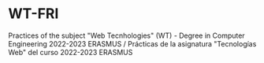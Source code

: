# WT-FRI
 Practices of the subject "Web Tecnhologies" (WT) - Degree in Computer Engineering 2022-2023 ERASMUS / Prácticas de la asignatura "Tecnologías Web" del curso 2022-2023 ERASMUS
